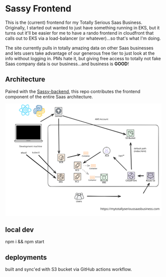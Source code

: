 # Sassy Frontend

This is the (current) frontend for my Totally Serious Saas Business. Originally, I started out wanted to just have something running in EKS, but it turns out it'll be easier for me to have a rando frontend in cloudfront that calls out to EKS via a load-balancer (or whatever)...so that's what I'm doing.

The site currently pulls in totally amazing data on other Saas businesses and lets users take advantage of our generous free tier to just look at the info without logging in. PMs hate it, but giving free access to totally not fake Saas company data is our business...and business is **GOOD**!

## Architecture

Paired with the [Sassy-backend](https://github.com/lpmi-13/sassy-backend), this repo contributes the frontend component of the entire Saas architecture.

![architecture diagram](sassy-architecture.svg)

## local dev

npm i && npm start

## deployments

built and sync'ed with S3 bucket via GitHub actions workflow.
